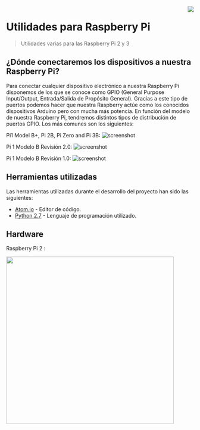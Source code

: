 <img src="https://www.raspberrypi.org/app/uploads/2017/06/Powered-by-Raspberry-Pi-Logo_Outline-Colour-Screen-500x153.png" align="right" />

# Utilidades para Raspberry Pi
> Utilidades varias para las Raspberry Pi 2 y 3

## ¿Dónde conectaremos los dispositivos a nuestra Raspberry Pi?

Para conectar cualquier dispositivo electrónico a nuestra Raspberry Pi disponemos de los que se conoce como GPIO (General Purpose Input/Output, Entrada/Salida de Propósito General). Gracias a este tipo de puertos podemos hacer que nuestra Raspberry actúe como los conocidos dispositivos Arduino pero con mucha más potencia. En función del modelo de nuestra Raspberry Pi, tendremos distintos tipos de distribución de puertos GPIO. Los más comunes son los siguientes:

Pi1 Model B+, Pi 2B, Pi Zero and Pi 3B:
![screenshot](https://github.com/tidus747/Tutoriales_RaspberryPi/blob/master/Diagramas%20GPIO/Pi_2B-Pi_Zero-Pi_3B.png)

Pi 1 Modelo B Revisión 2.0:
![screenshot](https://github.com/tidus747/Tutoriales_RaspberryPi/blob/master/Diagramas%20GPIO/Pi_1_Model_B_2.png)

Pi 1 Modelo B Revisión 1.0:
![screenshot](https://github.com/tidus747/Tutoriales_RaspberryPi/blob/master/Diagramas%20GPIO/Pi_1_Model_B_1.png)

## Herramientas utilizadas

Las herramientas utilizadas durante el desarrollo del proyecto han sido las siguientes:

- [Atom.io](https://atom.io/) -  Editor de código.
- [Python 2.7](https://www.python.org/download/releases/2.7/) - Lenguaje de programación utilizado.

## Hardware

Raspberry Pi 2 :

<img src="https://github.com/tidus747/Utilidades_RaspberryPi/hardware/RPi-2.png" align="center" width="450" />
